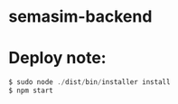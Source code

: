 # semasim-backend 

# Deploy note: 


````typescript
$ sudo node ./dist/bin/installer install
$ npm start
````
